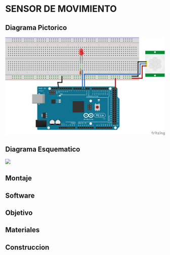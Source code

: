 # SENSOR DE MOVIMIENTO
## Diagrama Pictorico
![](https://github.com/kksksie28o/proyecto-guiado/blob/master/images/pictorico.png)

## Diagrama Esquematico
![](https://github.com/kksksie28o/proyecto-guiado/blob/master/images/Untitled%20Sketch_esquem%C3%A1tico.png)

## Montaje


## Software


## Objetivo


## Materiales


## Construccion
